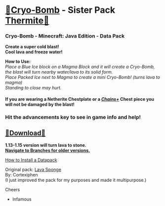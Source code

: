 # [🎥Cryo-Bomb](https://youtu.be/pgQl1X-ksjs)  - Sister Pack [Thermite🔗](https://github.com/InfamousMusicify/Thermite)  

### Cryo-Bomb - Minecraft: Java Edition - Data Pack 

__Create a super cold blast!   
Cool lava and freeze water!__     

__How to Use:__  
_Place a Blue Ice block on a Magma Block and it will create a Cryo-Bomb, the blast will turn nearby water/lava to its solid form.  
Place Packed Ice next to Magma to create a mini Cryo-Bomb! (turns lava to magma)  
Standing to close may hurt._  

#### If you are wearing a Netherite Chestplate or a __*[Chains+](https://github.com/InfamousMusicify/Chains-Plus)*__ Chest piece you will not be damaged by the blast! 

### Hit the advancements key to see in game info and help!

## [🔗Download🔗](https://github.com/InfamousMusicify/Cryo-Bomb/archive/refs/heads/1.17.zip)  

__1.13-1.15 version will turn lava to stone.   
[Navigate to Branches for older versions.](https://github.com/InfamousMusicify/Cryo-Bomb/branches)__    

[How to Install a Datapack](https://youtu.be/JHEjZlVlqGE)  

Original pack: [Lava Sponge](https://www.planetminecraft.com/data-pack/lava-sponges-1-16/)    
By: Cortexiphen  
(I just improved the pack for my purposes and made it multipurpose.)    

Cheers  
- Infamous  
